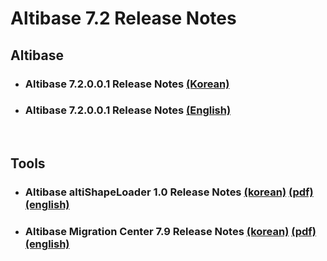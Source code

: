 # Altibase 7.2 Release Notes

## Altibase

- ### Altibase 7.2.0.0.1 Release Notes [(Korean)](https://github.com/ALTIBASE/Documents/blob/master/ReleaseNotes/kor/Altibase_7_2_0_0_1_Release_Notes.md)

- ### Altibase 7.2.0.0.1 Release Notes [(English)](https://github.com/ALTIBASE/Documents/blob/master/ReleaseNotes/eng/Altibase_7_2_0_0_1_Release_Notes.md)

<br/>

## Tools

- ### Altibase altiShapeLoader 1.0 Release Notes [(korean)](https://github.com/ALTIBASE/Documents/blob/master/ReleaseNotes/kor/Altibase_altiShapeLoader_1_0_Release_Notes.md) [(pdf)](https://github.com/ALTIBASE/Documents/blob/master/ReleaseNotes/kor/pdf/Altibase_altiShapeLoader_1_0_Release_Notes.pdf) [(english)](https://github.com/ALTIBASE/Documents/blob/master/ReleaseNotes/eng/Altibase_altiShapeLoader_1_0_Release_Notes.md)

- ### Altibase Migration Center 7.9 Release Notes [(korean)](https://github.com/ALTIBASE/Documents/blob/master/ReleaseNotes/kor/Altibase_Migration_Center_7_9_Release_Notes.md) [(pdf)](https://github.com/ALTIBASE/Documents/blob/master/ReleaseNotes/kor/pdf/Altibase_Migration_Center_7_9_Release_Notes.pdf) [(english)](https://github.com/ALTIBASE/Documents/blob/master/ReleaseNotes/eng/Altibase_Migration_Center_7_9_Release_Notes.md)
  
  


